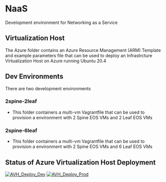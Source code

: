 # NaaS
Development environment for Networking as a Service

## Virtualization Host
The Azure folder contains an Azure Resource Management (ARM) Template and example parameters file that can be used to deploy an Infrastrcture Virtualization Host on Azure running Ubuntu 20.4

## Dev Environments

There are two development environments

### 2spine-2leaf
- This folder containers a multi-vm Vagrantfile that can be used to provision a environment with 2 Spine EOS VMs and 2 Leaf EOS VMs
### 2spine-6leaf
- This folder containers a multi-vm Vagrantfile that can be used to provision a environment with 2 Spine EOS VMs and 6 Leaf EOS VMs

## Status of Azure Virtualization Host Deployment
[![AVH_Deploy_Dev](https://github.com/Nchaos/NaaS/actions/workflows/avh_deploy.dev.yml/badge.svg)](https://github.com/Nchaos/NaaS/actions/workflows/avh_deploy.dev.yml)
[![AVH_Deploy_Prod](https://github.com/Nchaos/NaaS/actions/workflows/avh_deploy.prod.yml/badge.svg)](https://github.com/Nchaos/NaaS/actions/workflows/avh_deploy.prod.yml)